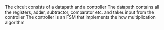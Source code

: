 The circuit consists of a datapath and a controller
The datapath contains all the registers, adder, subtractor, comparator etc. and takes input from the controller
The controller is an FSM that implements the hdw multiplication algorithm
